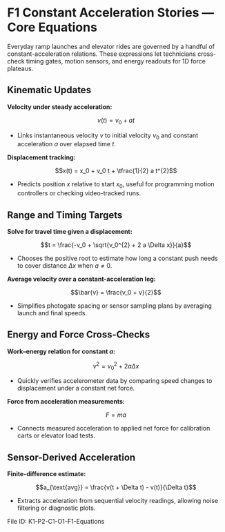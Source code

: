 # F1 Constant Acceleration Stories — Core Equations

Everyday ramp launches and elevator rides are governed by a handful of constant-acceleration relations. These expressions let technicians cross-check timing gates, motion sensors, and energy readouts for 1D force plateaus.

## Kinematic Updates
**Velocity under steady acceleration:**

$$v(t) = v_0 + a t$$

- Links instantaneous velocity $v$ to initial velocity $v_0$ and constant acceleration $a$ over elapsed time $t$.

**Displacement tracking:**

$$x(t) = x_0 + v_0 t + \tfrac{1}{2} a t^{2}$$

- Predicts position $x$ relative to start $x_0$, useful for programming motion controllers or checking video-tracked runs.

## Range and Timing Targets
**Solve for travel time given a displacement:**

$$t = \frac{-v_0 + \sqrt{v_0^{2} + 2 a \Delta x}}{a}$$

- Chooses the positive root to estimate how long a constant push needs to cover distance $\Delta x$ when $a \neq 0$.

**Average velocity over a constant-acceleration leg:**

$$\bar{v} = \frac{v_0 + v}{2}$$

- Simplifies photogate spacing or sensor sampling plans by averaging launch and final speeds.

## Energy and Force Cross-Checks
**Work–energy relation for constant $a$:**

$$v^{2} = v_0^{2} + 2 a \Delta x$$

- Quickly verifies accelerometer data by comparing speed changes to displacement under a constant net force.

**Force from acceleration measurements:**

$$F = m a$$

- Connects measured acceleration to applied net force for calibration carts or elevator load tests.

## Sensor-Derived Acceleration
**Finite-difference estimate:**

$$a_{\text{avg}} = \frac{v(t + \Delta t) - v(t)}{\Delta t}$$

- Extracts acceleration from sequential velocity readings, allowing noise filtering or diagnostic plots.

File ID: K1-P2-C1-O1-F1-Equations
